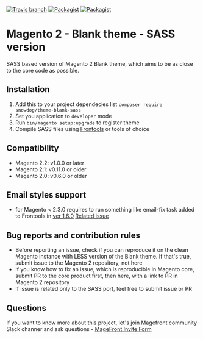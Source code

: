 [![Travis branch](https://img.shields.io/travis/SnowdogApps/magento2-theme-blank-sass/master.svg)](https://travis-ci.org/SnowdogApps/magento2-theme-blank-sass) [![Packagist](https://img.shields.io/packagist/v/snowdog/theme-blank-sass.svg)](https://packagist.org/packages/snowdog/theme-blank-sass) [![Packagist](https://img.shields.io/packagist/dt/snowdog/theme-blank-sass.svg)](https://packagist.org/packages/snowdog/theme-blank-sass)
# Magento 2 - Blank theme - SASS version

SASS based version of Magento 2 Blank theme, which aims to be as close to the core code as possible.

## Installation
1. Add this to your project dependecies list `composer require snowdog/theme-blank-sass`
2. Set you application to `developer` mode
3. Run `bin/magento setup:upgrade` to register theme
4. Compile SASS files using [Frontools](https://github.com/SnowdogApps/magento2-frontools) or tools of choice

## Compatibility
* Magento 2.2: v1.0.0 or later
* Magento 2.1: v0.11.0 or older
* Magento 2.0: v0.6.0 or older

## Email styles support
* for Magento < 2.3.0 requires to run something like email-fix task added to Frontools in [ver 1.6.0](https://github.com/SnowdogApps/magento2-frontools/tree/1.6.0)
  [Related issue](https://github.com/MyIntervals/emogrifier/issues/296)

## Bug reports and contribution rules
- Before reporting an issue, check if you can reproduce it on the clean Magento instance with LESS version of the Blank theme. If that's true, submit issue to the Magento 2 repository, not here
- If you know how to fix an issue, which is reproducible in Magento core, submit PR to the core product first, then here, with a link to PR in Magento 2 repository
- If issue is related only to the SASS port, feel free to submit issue or PR

## Questions
If you want to know more about this project, let's join Magefront community Slack channer and ask questions - [MageFront Invite Form](https://docs.google.com/forms/d/e/1FAIpQLSeSlW7Wx_N9s316NzSLIPD7K5hyP_-EuNKkj9-KR4aJ4IngvA/viewform)
